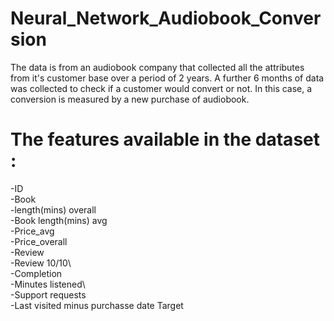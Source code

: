 # Neural_Network_Audiobook_Conversion

The data is from an audiobook company that collected all the attributes from it's customer base over a period of 2 years.
A further 6 months of data was collected to check if a customer would convert or not.
In this case, a conversion is measured by a new purchase of audiobook.

# The features available in the dataset :
-ID\
-Book\
-length(mins) overall\
-Book length(mins) avg\
-Price_avg\
-Price_overall\
-Review	\
-Review 10/10\	
-Completion	\
-Minutes listened\	
-Support requests	\
-Last visited minus purchasse date	Target
